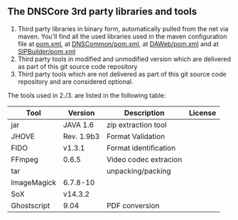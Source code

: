 ## The DNSCore 3rd party libraries and tools

1. Third party libraries in binary form, automatically pulled from the net via maven. You'll find all the used libraries used in 
the maven configuration file at [pom.xml](../../../../pom.xml), at [DNSCommon/pom.xml](../../../../DNSCommon/pom.xml), at [DAWeb/pom.xml](../../../../DAWeb/pom.xml) and at   [SIPBuilder/pom.xml](../../../../SIP-Builder/pom.xml)
2. Third party tools in modified and unmodified version which are delivered as part of this git source code repository
3. Third party tools which are not delivered as part of this git source code repository and are considered optional. 

The tools used in 2./3. are listed in the following table:

| Tool | Version | Description | License|
|---|---|---|---|
jar | JAVA 1.6 |zip extraction tool | |
JHOVE | Rev. 1.9b3 | Format Validation| |
FIDO | v1.3.1 | Format identification | |
FFmpeg| 0.6.5 | Video codec extracion | |
tar | | unpacking/packing | |
ImageMagick |  6.7.8-10 | | |
SoX | v14.3.2 | | |
Ghostscript |9.04|PDF conversion| |



